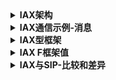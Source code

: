 <details>
      <summary><b>IAX架构</b></summary>
      IAX协议（Inter-Asterisk eXchange协议）旨在提供Asterisk服务器之间voip数据的控制和传输。如今，它还用于支持协议的客户端和服务器之间的连接。

IAX的当前版本为IAX2，因为IAX的第一个版本已过时。IAX是为VoIP连接（音频流）设计和考虑的协议，尽管它可以支持另一种类型的数据（例如视频流）

，但IAX的主要目标是：

- 最大限度地减少控制和媒体传输的带宽使用，并特别强调个人语音通话
- 避免NAT问题（网络地址转换）
-支持传输拨号计划信息的能力

为了减少带宽，IAX或IAX2使用二进制协议而不是像SIP这样的文本协议，这就是为什么IAX消息的大小小于SIP消息的原因。

为了避免NAT问题，IAX或IAX2通常在端口4569（IAX1使用端口5036）上使用UDP传输协议，并且信令信息和数据都使用相同的协议（与SIP不同）一起使用，因此，IAX的NAT较少问题，并且可以更好地通过路由器和防火墙。
</details>


<details>
      <summary><b>IAX通信示例-消息</b></summary>
      为了理解IAX协议，我们将解释一个使用IAX主要消息进行通信的真实示例：

![在这里插入图片描述](https://img-blog.csdnimg.cn/20200820170936196.png?x-oss-process=image/watermark,type_ZmFuZ3poZW5naGVpdGk,shadow_10,text_aHR0cHM6Ly9ibG9nLmNzZG4ubmV0L3FxXzI4ODgwMDg3,size_16,color_FFFFFF,t_70#pic_center)

IAX或IAX2中的呼叫具有三个常见步骤或情况：

A）呼叫建立
终端启动连接并发送“新”消息。被叫终端用“接受”消息答复，而呼叫者也用“ Ack”消息答复。接下来，被叫终端发出“振铃”信号，而呼叫者发送“ ack”以确认消息的接收。最终，被叫方接受带有“应答”消息的呼叫，而呼叫者确认该消息。呼叫设置已建立。

B）媒体或音频流
M和F帧与音频数据一起沿任一方向发送。每个流主要由IAX迷你帧（M帧）组成，
包含一个以带宽效率为目标的简单4字节标头。通过包含
同步信息的周期性全帧（F帧）对流进行补充。重要的是要注意，这些音频消息使用的是与信令消息（呼叫建立和拆除）相同的UDP协议，以避免NAT问题。

C）呼叫
拆除连接断开只是发送一个“挂断”消息并确认该消息。
</details>

<details>
      <summary><b>IAX型框架</b></summary>
      IAX2中发送的帧或消息是二进制的，因此每个位或每个位集都有其含义。基本上有两种类型的帧：

A）F帧或全帧

全帧是唯一可靠传输的帧类型。这意味着接收方主机必须在接收到后立即将某种类型的消息返回给发送方主机。

IAX2中的F帧或全帧二进制格式

![在这里插入图片描述](https://img-blog.csdnimg.cn/20200820171230884.png?x-oss-process=image/watermark,type_ZmFuZ3poZW5naGVpdGk,shadow_10,text_aHR0cHM6Ly9ibG9nLmNzZG4ubmV0L3FxXzI4ODgwMDg3,size_16,color_FFFFFF,t_70#pic_center)

各字段的含义如下一个::
- ˚F：用于在指示帧是否是一个完整的帧。此字段中的值1表示该帧是全帧，而值0表示该帧不是全帧。
- 源呼叫号码：用于跟踪源主机上的媒体流的端点的15位无符号整数
- - [R ：设置为值1，如果该帧被重发和用于初始传输的值0
- 目的地呼叫号码：与源电话号码相同，但目的地而不是源。
- 时间戳记 -标记每个数据包的时间
- OSeqno：出站流序列number.OSeqno，始终以0和单调增加开始
- ISeqno：类似于OSeqno，不同之处在于它是用来跟踪入站媒体帧的顺序。
- 帧类型：帧类型
- Ç：如果C被设置为1，子类值被解释为二的幂。如果C设置为0，则子类将解释为简单的7位无符号整数值。
- 子类：消息的子类类型。
- 数据：以二进制格式发送的数据。

B）Tramas M o迷你镜架

F帧或Mini Frame用于以最小的协议开销发送媒体。该帧传输不可靠。如果丢失这些帧之一，则不会重新传输。

M帧或mini帧的二进制格式如下：

![在这里插入图片描述](https://img-blog.csdnimg.cn/20200820171332210.png?x-oss-process=image/watermark,type_ZmFuZ3poZW5naGVpdGk,shadow_10,text_aHR0cHM6Ly9ibG9nLmNzZG4ubmV0L3FxXzI4ODgwMDg3,size_16,color_FFFFFF,t_70#pic_center)

含义类似于F帧，但F位设置为0。迷你帧中的时间戳被截断。客户端通常
维护32位完整时间戳。发送迷你帧时，在“时间戳”字段中仅发送时间戳的低16位。当16位时间戳结束时，将发送全帧以允许另一端同步其完整的32位时间戳计数器。

</details>


<details>
      <summary><b>IAX F框架值</b></summary>
     F帧的Type Frame字段与子类字段一起确定已发送或接收的包的功能，它们是控制信令消息。

“类型框架”字段是一组8位（1字节），下表中显示了可以使用的主要值：

表1. F帧或“全帧”的“类型框架”字段的主要值

<table width="100%" border="1" class="normal">
                <tbody><tr class="titulo_post_peq">
                  <td width="15%"><strong>"type frame" value</strong></td>
                  <td width="14%"><strong>Description</strong></td>
                  <td width="71%"><strong>Details</strong></td>
                </tr>
                <tr>
                  <td>00000001</td>
                  <td>DTMF</td>
                  <td>To send DTMF digits</td>
                </tr>
                <tr>
                  <td><strong>00000002</strong></td>
                  <td><strong>Voice Data</strong></td>
                  <td><strong>Subclass field show the audio codec used. See table 2.</strong></td>
                </tr>
                <tr>
                  <td>00000003</td>
                  <td>Video</td>
                  <td>Subclass field show the video codec used.</td>
                </tr>
                <tr>
                  <td><strong>00000004</strong></td>
                  <td><strong>Control</strong></td>
                  <td><strong>Provide session control. They refer to control of the devices connected to the IAX endpoint. Subclass field show the specific control message. See table 3.</strong></td>
                </tr>
                <tr>
                  <td>00000005</td>
                  <td>No usado</td>
                  <td>&nbsp;</td>
                </tr>
                <tr>
                  <td><strong>00000006</strong></td>
                  <td><strong>IAX Control </strong></td>
                  <td><strong>Provide IAX protocol specific endpoint management. They are used to manage IAX protocol interactions that are generally independent of the type of endpoints. Subclass field show the specific IAX control message. See table 4.</strong></td>
                </tr>
                <tr>
                  <td>00000007</td>
                  <td>Text</td>
                  <td>&nbsp;</td>
                </tr>
                <tr>
                  <td>00000008</td>
                  <td>Image</td>
                  <td>&nbsp;</td>
                </tr>
                <tr>
                  <td>00000009</td>
                  <td>HTML</td>
                  <td>&nbsp;</td>
                </tr>
              </tbody></table>

  表2. Frame Type =“ 0x02”的子类值的含义（语音数据）
  <table width="100%" border="1" class="normal">
                      <tbody><tr class="titulo_post_peq">
                        <td width="13%"><strong><font style="vertical-align: inherit;"><font style="vertical-align: inherit;"> 子类值（类型框架= 0x02）</font></font></strong></td>
                        <td width="87%"><strong><font style="vertical-align: inherit;"><font style="vertical-align: inherit;">说明（会议中使用的编解码器）</font></font></strong></td>
                      </tr>
                      <tr>
                        <td><font style="vertical-align: inherit;"><font style="vertical-align: inherit;">0x0001</font></font></td>
                        <td><font style="vertical-align: inherit;"><font style="vertical-align: inherit;">G.723.1</font></font></td>
                      </tr>
                      <tr>
                        <td><font style="vertical-align: inherit;"><font style="vertical-align: inherit;">0x0002</font></font></td>
                        <td><font style="vertical-align: inherit;"><font style="vertical-align: inherit;">GSM</font></font></td>
                      </tr>
                      <tr>
                        <td><font style="vertical-align: inherit;"><font style="vertical-align: inherit;">0x0004</font></font></td>
                        <td><font style="vertical-align: inherit;"><font style="vertical-align: inherit;">G.711 u（u-law）</font></font></td>
                      </tr>
                      <tr>
                        <td><font style="vertical-align: inherit;"><font style="vertical-align: inherit;">0x0008</font></font></td>
                        <td><font style="vertical-align: inherit;"><font style="vertical-align: inherit;">G.711 a（a-law）</font></font></td>
                      </tr>
                      <tr>
                        <td><font style="vertical-align: inherit;"><font style="vertical-align: inherit;">0x0080</font></font></td>
                        <td><font style="vertical-align: inherit;"><font style="vertical-align: inherit;">LPC10</font></font></td>
                      </tr>
                      <tr>
                        <td><font style="vertical-align: inherit;"><font style="vertical-align: inherit;">0x0100</font></font></td>
                        <td><font style="vertical-align: inherit;"><font style="vertical-align: inherit;">G.729</font></font></td>
                      </tr>
                      <tr>
                        <td><font style="vertical-align: inherit;"><font style="vertical-align: inherit;">0x0200</font></font></td>
                        <td><font style="vertical-align: inherit;"><font style="vertical-align: inherit;">斯派克斯</font></font></td>
                      </tr>
                      <tr>
                        <td><font style="vertical-align: inherit;"><font style="vertical-align: inherit;">0x0400</font></font></td>
                        <td><font style="vertical-align: inherit;"><font style="vertical-align: inherit;">iLBC</font></font></td>
                      </tr>
                    </tbody></table>

表3. Frame Type =“ 0x04”（控件）的子类值的含义
<table width="50%" border="1" class="normal">
                      <tbody><tr class="titulo_post_peq">
                        <td width="13%"><strong><font style="vertical-align: inherit;"><font style="vertical-align: inherit;">子类值（类型框架= 0x04）</font></font></strong></td>
                        <td width="19%"><strong><font style="vertical-align: inherit;"><font style="vertical-align: inherit;">描述 </font></font></strong></td>
                      </tr>
                      <tr>
                        <td><font style="vertical-align: inherit;"><font style="vertical-align: inherit;">0x01</font></font></td>
                        <td><font style="vertical-align: inherit;"><font style="vertical-align: inherit;">挂断</font></font></td>
                      </tr>
                      <tr>
                        <td><font style="vertical-align: inherit;"><font style="vertical-align: inherit;">0x02</font></font></td>
                        <td><font style="vertical-align: inherit;"><font style="vertical-align: inherit;">环</font></font></td>
                      </tr>
                      <tr>
                        <td><font style="vertical-align: inherit;"><font style="vertical-align: inherit;">0x03</font></font></td>
                        <td><font style="vertical-align: inherit;"><font style="vertical-align: inherit;">振铃（回铃）</font></font></td>
                      </tr>
                      <tr>
                        <td><font style="vertical-align: inherit;"><font style="vertical-align: inherit;">0x04</font></font></td>
                        <td><font style="vertical-align: inherit;"><font style="vertical-align: inherit;">回答</font></font></td>
                      </tr>
                      <tr>
                        <td><font style="vertical-align: inherit;"><font style="vertical-align: inherit;">0x05</font></font></td>
                        <td><font style="vertical-align: inherit;"><font style="vertical-align: inherit;">繁忙状态</font></font></td>
                      </tr>
                      <tr>
                        <td><font style="vertical-align: inherit;"><font style="vertical-align: inherit;">0x08</font></font></td>
                        <td><font style="vertical-align: inherit;"><font style="vertical-align: inherit;">拥挤状况</font></font></td>
                      </tr>
                      <tr>
                        <td><font style="vertical-align: inherit;"><font style="vertical-align: inherit;">0x0e</font></font></td>
                        <td><font style="vertical-align: inherit;"><font style="vertical-align: inherit;">通话进度</font></font></td>
                      </tr>
                    </tbody></table>

表4. Frame Type =“ 0x06”（IAX控件）的子类值的含义
<table width="100%" border="1" class="normal">
                      <tbody><tr class="titulo_post_peq">
                        <td width="100"><strong><font style="vertical-align: inherit;"><font style="vertical-align: inherit;">子类值（类型框架= 0x05）</font></font></strong></td>
                        <td width="80"><strong><font style="vertical-align: inherit;"><font style="vertical-align: inherit;">描述 </font></font></strong></td>
                        <td width="180"><font style="vertical-align: inherit;"><font style="vertical-align: inherit;">细节</font></font></td>
                        <td>&nbsp;</td>
                        <td width="100">&nbsp;</td>
                        <td width="80">&nbsp;</td>
                        <td width="180">&nbsp;</td>
                      </tr>
                      <tr>
                        <td width="100"><font style="vertical-align: inherit;"><font style="vertical-align: inherit;">0x01</font></font></td>
                        <td width="80"><font style="vertical-align: inherit;"><font style="vertical-align: inherit;">新</font></font></td>
                        <td width="180"><font style="vertical-align: inherit;"><font style="vertical-align: inherit;">发起新通话</font></font></td>
                        <td>&nbsp;</td>
                        <td width="100"><font style="vertical-align: inherit;"><font style="vertical-align: inherit;">0x10</font></font></td>
                        <td width="80"><font style="vertical-align: inherit;"><font style="vertical-align: inherit;">REGREJ</font></font></td>
                        <td width="180"><font style="vertical-align: inherit;"><font style="vertical-align: inherit;">注册拒绝</font></font></td>
                      </tr>
                      <tr>
                        <td width="100"><font style="vertical-align: inherit;"><font style="vertical-align: inherit;">0x02</font></font></td>
                        <td width="80"><font style="vertical-align: inherit;"><font style="vertical-align: inherit;">平</font></font></td>
                        <td width="180"><font style="vertical-align: inherit;"><font style="vertical-align: inherit;">ping请求</font></font></td>
                        <td>&nbsp;</td>
                        <td width="100"><font style="vertical-align: inherit;"><font style="vertical-align: inherit;">0x11</font></font></td>
                        <td width="80"><font style="vertical-align: inherit;"><font style="vertical-align: inherit;">REGREL</font></font></td>
                        <td width="180"><font style="vertical-align: inherit;"><font style="vertical-align: inherit;">注册释放</font></font></td>
                      </tr>
                      <tr>
                        <td width="100"><font style="vertical-align: inherit;"><font style="vertical-align: inherit;">0x03</font></font></td>
                        <td width="80"><font style="vertical-align: inherit;"><font style="vertical-align: inherit;">傍</font></font></td>
                        <td width="180"><font style="vertical-align: inherit;"><font style="vertical-align: inherit;">平回复</font></font></td>
                        <td>&nbsp;</td>
                        <td width="100"><font style="vertical-align: inherit;"><font style="vertical-align: inherit;">0x12</font></font></td>
                        <td width="80"><font style="vertical-align: inherit;"><font style="vertical-align: inherit;">威航</font></font></td>
                        <td width="180"><font style="vertical-align: inherit;"><font style="vertical-align: inherit;">视频/语音转发请求</font></font></td>
                      </tr>
                      <tr>
                        <td width="100"><font style="vertical-align: inherit;"><font style="vertical-align: inherit;">0x04</font></font></td>
                        <td width="80"><font style="vertical-align: inherit;"><font style="vertical-align: inherit;">确认</font></font></td>
                        <td width="180"><font style="vertical-align: inherit;"><font style="vertical-align: inherit;">致谢</font></font></td>
                        <td>&nbsp;</td>
                        <td width="100"><font style="vertical-align: inherit;"><font style="vertical-align: inherit;">0x13</font></font></td>
                        <td width="80"><font style="vertical-align: inherit;"><font style="vertical-align: inherit;">DPREQ</font></font></td>
                        <td width="180"><font style="vertical-align: inherit;"><font style="vertical-align: inherit;">拨号计划请求</font></font></td>
                      </tr>
                      <tr>
                        <td width="100"><font style="vertical-align: inherit;"><font style="vertical-align: inherit;">0x05</font></font></td>
                        <td width="80"><font style="vertical-align: inherit;"><font style="vertical-align: inherit;">挂断</font></font></td>
                        <td width="180"><font style="vertical-align: inherit;"><font style="vertical-align: inherit;">发起电话拆除</font></font></td>
                        <td>&nbsp;</td>
                        <td width="100"><font style="vertical-align: inherit;"><font style="vertical-align: inherit;">0x14</font></font></td>
                        <td width="80"><font style="vertical-align: inherit;"><font style="vertical-align: inherit;">DPREP</font></font></td>
                        <td width="180"><font style="vertical-align: inherit;"><font style="vertical-align: inherit;">拨号计划响应</font></font></td>
                      </tr>
                      <tr>
                        <td width="100"><font style="vertical-align: inherit;"><font style="vertical-align: inherit;">0x06</font></font></td>
                        <td width="80"><font style="vertical-align: inherit;"><font style="vertical-align: inherit;">拒绝</font></font></td>
                        <td width="180"><font style="vertical-align: inherit;"><font style="vertical-align: inherit;">拒绝</font></font></td>
                        <td>&nbsp;</td>
                        <td width="100"><font style="vertical-align: inherit;"><font style="vertical-align: inherit;">0x15</font></font></td>
                        <td width="80"><font style="vertical-align: inherit;"><font style="vertical-align: inherit;">拨号</font></font></td>
                        <td width="180"><font style="vertical-align: inherit;"><font style="vertical-align: inherit;">拨号</font></font></td>
                      </tr>
                      <tr>
                        <td width="100"><font style="vertical-align: inherit;"><font style="vertical-align: inherit;">0x07</font></font></td>
                        <td width="80"><font style="vertical-align: inherit;"><font style="vertical-align: inherit;">接受</font></font></td>
                        <td width="180"><font style="vertical-align: inherit;"><font style="vertical-align: inherit;">公认</font></font></td>
                        <td>&nbsp;</td>
                        <td width="100"><font style="vertical-align: inherit;"><font style="vertical-align: inherit;">0x16</font></font></td>
                        <td width="80"><font style="vertical-align: inherit;"><font style="vertical-align: inherit;">TXREQ</font></font></td>
                        <td width="180"><font style="vertical-align: inherit;"><font style="vertical-align: inherit;">转移要求</font></font></td>
                      </tr>
                      <tr>
                        <td width="100"><font style="vertical-align: inherit;"><font style="vertical-align: inherit;">0x08</font></font></td>
                        <td width="80"><font style="vertical-align: inherit;"><font style="vertical-align: inherit;">验证码</font></font></td>
                        <td width="180"><font style="vertical-align: inherit;"><font style="vertical-align: inherit;">认证请求</font></font></td>
                        <td>&nbsp;</td>
                        <td width="100"><font style="vertical-align: inherit;"><font style="vertical-align: inherit;">0x17</font></font></td>
                        <td width="80"><font style="vertical-align: inherit;"><font style="vertical-align: inherit;">碳纳米管</font></font></td>
                        <td width="180"><font style="vertical-align: inherit;"><font style="vertical-align: inherit;">转移连接</font></font></td>
                      </tr>
                      <tr>
                        <td width="100"><font style="vertical-align: inherit;"><font style="vertical-align: inherit;">0x09</font></font></td>
                        <td width="80"><font style="vertical-align: inherit;"><font style="vertical-align: inherit;">AUTHREP</font></font></td>
                        <td width="180"><font style="vertical-align: inherit;"><font style="vertical-align: inherit;">认证回复</font></font></td>
                        <td>&nbsp;</td>
                        <td width="100"><font style="vertical-align: inherit;"><font style="vertical-align: inherit;">0x18</font></font></td>
                        <td width="80"><font style="vertical-align: inherit;"><font style="vertical-align: inherit;">TXACC</font></font></td>
                        <td width="180"><font style="vertical-align: inherit;"><font style="vertical-align: inherit;">转移接受</font></font></td>
                      </tr>
                      <tr>
                        <td width="100"><font style="vertical-align: inherit;"><font style="vertical-align: inherit;">0x0a</font></font></td>
                        <td width="80"><font style="vertical-align: inherit;"><font style="vertical-align: inherit;">无效</font></font></td>
                        <td width="180"><font style="vertical-align: inherit;"><font style="vertical-align: inherit;">无效的通话</font></font></td>
                        <td>&nbsp;</td>
                        <td width="100"><font style="vertical-align: inherit;"><font style="vertical-align: inherit;">0x19</font></font></td>
                        <td width="80"><font style="vertical-align: inherit;"><font style="vertical-align: inherit;">准备就绪</font></font></td>
                        <td width="180"><font style="vertical-align: inherit;"><font style="vertical-align: inherit;">准备转移</font></font></td>
                      </tr>
                      <tr>
                        <td width="100"><font style="vertical-align: inherit;"><font style="vertical-align: inherit;">0x0b</font></font></td>
                        <td width="80"><font style="vertical-align: inherit;"><font style="vertical-align: inherit;">拉格</font></font></td>
                        <td width="180"><font style="vertical-align: inherit;"><font style="vertical-align: inherit;">滞后请求</font></font></td>
                        <td>&nbsp;</td>
                        <td width="100"><font style="vertical-align: inherit;"><font style="vertical-align: inherit;">0x1a</font></font></td>
                        <td width="80"><font style="vertical-align: inherit;"><font style="vertical-align: inherit;">TXREL</font></font></td>
                        <td width="180"><font style="vertical-align: inherit;"><font style="vertical-align: inherit;">转移释放</font></font></td>
                      </tr>
                      <tr>
                        <td width="100"><font style="vertical-align: inherit;"><font style="vertical-align: inherit;">0x0c</font></font></td>
                        <td width="80"><font style="vertical-align: inherit;"><font style="vertical-align: inherit;">LAGRP</font></font></td>
                        <td width="180"><font style="vertical-align: inherit;"><font style="vertical-align: inherit;">延迟回复</font></font></td>
                        <td>&nbsp;</td>
                        <td width="100"><font style="vertical-align: inherit;"><font style="vertical-align: inherit;">0x1b</font></font></td>
                        <td width="80"><font style="vertical-align: inherit;"><font style="vertical-align: inherit;">TXREJ</font></font></td>
                        <td width="180"><font style="vertical-align: inherit;"><font style="vertical-align: inherit;">转移拒绝</font></font></td>
                      </tr>
                      <tr>
                        <td width="100"><font style="vertical-align: inherit;"><font style="vertical-align: inherit;">0x0d</font></font></td>
                        <td width="80"><font style="vertical-align: inherit;"><font style="vertical-align: inherit;">REGREQ</font></font></td>
                        <td width="180"><font style="vertical-align: inherit;"><font style="vertical-align: inherit;">注册要求</font></font></td>
                        <td>&nbsp;</td>
                        <td width="100"><font style="vertical-align: inherit;"><font style="vertical-align: inherit;">0x1c</font></font></td>
                        <td width="80"><font style="vertical-align: inherit;"><font style="vertical-align: inherit;">奎尔奇</font></font></td>
                        <td width="180"><font style="vertical-align: inherit;"><font style="vertical-align: inherit;">停止音频/视频传输</font></font></td>
                      </tr>
                      <tr>
                        <td width="100"><font style="vertical-align: inherit;"><font style="vertical-align: inherit;">0x0e</font></font></td>
                        <td width="80"><font style="vertical-align: inherit;"><font style="vertical-align: inherit;">瑞格斯</font></font></td>
                        <td width="180"><font style="vertical-align: inherit;"><font style="vertical-align: inherit;">注册认证</font></font></td>
                        <td>&nbsp;</td>
                        <td width="100"><font style="vertical-align: inherit;"><font style="vertical-align: inherit;">0x1d</font></font></td>
                        <td width="80"><font style="vertical-align: inherit;"><font style="vertical-align: inherit;">取消询问</font></font></td>
                        <td width="180"><font style="vertical-align: inherit;"><font style="vertical-align: inherit;">恢复音频/视频传输</font></font></td>
                      </tr>
                      <tr>
                        <td width="100"><font style="vertical-align: inherit;"><font style="vertical-align: inherit;">0x0f</font></font></td>
                        <td width="80"><font style="vertical-align: inherit;"><font style="vertical-align: inherit;">雷克</font></font></td>
                        <td width="180"><font style="vertical-align: inherit;"><font style="vertical-align: inherit;">注册确认</font></font></td>
                        <td>&nbsp;</td>
                        <td width="100"><font style="vertical-align: inherit;"><font style="vertical-align: inherit;">0x20</font></font></td>
                        <td width="80"><font style="vertical-align: inherit;"><font style="vertical-align: inherit;">MWI</font></font></td>
                        <td width="180"><font style="vertical-align: inherit;"><font style="vertical-align: inherit;">留言等待指示</font></font></td>
                      </tr>
                      <tr>
                        <td width="100">&nbsp;</td>
                        <td width="80">&nbsp;</td>
                        <td width="180">&nbsp;</td>
                        <td>&nbsp;</td>
                        <td width="100"><font style="vertical-align: inherit;"><font style="vertical-align: inherit;">0x21</font></font></td>
                        <td width="80"><font style="vertical-align: inherit;"><font style="vertical-align: inherit;">不支持</font></font></td>
                        <td width="180"><font style="vertical-align: inherit;"><font style="vertical-align: inherit;">不支援的讯息</font></font></td>
                      </tr>
                    </tbody></table>               

</details>

<details>
      <summary><b>IAX与SIP-比较和差异</b></summary>
      IAX由Mark Spencer（也是AsterisK的作者）创建的，旨在改善VoIP中与SIP相关的一些问题，他认为可以解决。

IAX和SIP之间的主要区别如下：

-带宽
IAX使用的带宽小于SIP使用的带宽，因为消息是二进制而不是文本消息（SIP）。IAX还尝试减少消息的标头，从而减少所使用的带宽。

- NAT
信令和数据IAX togheter出行避免NAT的问题，通常出现在SIP。SIP中的信号和数据使用不同的协议传输，这就是NAT问题出现的原因。音频流必须通过路由器和防火墙。SIP通常需要STUN服务器来避免这些问题。

-标准化和使用
SIP是IETF很久以前标准化的协议，已被设备和软件制造商广泛使用。IAX仍在标准化，因此，如今没有太多设备可以使用它

-使用的端口
IAX仅使用一个端口（4569）发送所有呼叫的信令和数据。为此，IAX使用中继系统。IAX通过单个用户数据报协议（UDP）复用信令和多个媒体流。否则，SIP使用一个端口（5060）进行信号传输，并使用2个RTP端口进行每个音频连接（至少3个端口）。例如，如果我们有100个同时呼叫，则应使用200个RTP端口和一个用于信令的端口（5060）。IAX仅为所有端口使用一个端口（4569）

-使用服务器时的音频流如果使用
SIP服务器，则信令消息始终通过服务器，但是音频消息（RTP流）可以不通过服务器而端对端传播。在IAX中，信令和数据必须始终通过IAX服务器。当有多个同时呼叫时，这会增加IAX服务器的带宽需求。-其他功能IAX是为VoIP开发的协议


和视频传输，它具有有趣的功能，例如发送或接收拨号计划的可能性。如果使用Asterisk PBX，这些功能非常有趣。SIP是一种通用的Porpouse协议，不仅可以传输音频或视频，还可以传输任何信息。
</details>
